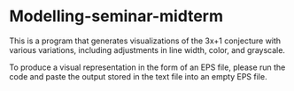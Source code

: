 # Modelling-seminar-midterm

This is a program that generates visualizations of the 3x+1 conjecture with various variations, including adjustments in line width, color, and grayscale.

To produce a visual representation in the form of an EPS file, please run the code and paste the output stored in the text file into an empty EPS file.
